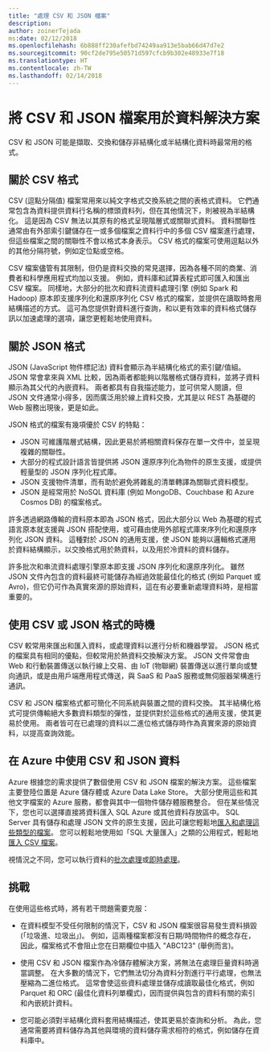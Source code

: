 ```yaml
---
title: "處理 CSV 和 JSON 檔案"
description: 
author: zoinerTejada
ms:date: 02/12/2018
ms.openlocfilehash: 6b888ff230afefbd74249aa913e5bab66d47d7e2
ms.sourcegitcommit: 90cf2de795e50571d597cfcb9b302e48933e7f18
ms.translationtype: HT
ms.contentlocale: zh-TW
ms.lasthandoff: 02/14/2018
---
```

# <a name="working-with-csv-and-json-files-for-data-solutions"></a>將 CSV 和 JSON 檔案用於資料解決方案

CSV 和 JSON 可能是擷取、交換和儲存非結構化或半結構化資料時最常用的格式。 

## <a name="about-csv-format"></a>關於 CSV 格式

CSV (逗點分隔值) 檔案常用來以純文字格式交換系統之間的表格式資料。 它們通常包含為資料提供資料行名稱的標頭資料列，但在其他情況下，則被視為半結構化。 這是因為 CSV 無法以其原有的格式呈現階層式或關聯式資料。 資料關聯性通常由有外部索引鍵儲存在一或多個檔案之資料行中的多個 CSV 檔案進行處理，但這些檔案之間的關聯性不會以格式本身表示。 CSV 格式的檔案可使用逗點以外的其他分隔符號，例如定位點或空格。

CSV 檔案儘管有其限制，但仍是資料交換的常見選擇，因為各種不同的商業、消費者和科學應用程式均加以支援。 例如，資料庫和試算表程式即可匯入和匯出 CSV 檔案。 同樣地，大部分的批次和資料流資料處理引擎 (例如 Spark 和 Hadoop) 原本即支援序列化和還原序列化 CSV 格式的檔案，並提供在讀取時套用結構描述的方式。 這可為您提供對資料進行查詢，和以更有效率的資料格式儲存訊以加速處理的選項，讓您更輕鬆地使用資料。

## <a name="about-json-format"></a>關於 JSON 格式

JSON (JavaScript 物件標記法) 資料會顯示為半結構化格式的索引鍵/值組。 JSON 常會拿來與 XML 比較，因為兩者都能夠以階層格式儲存資料，並將子資料顯示為其父代的內嵌資料。 兩者都具有自我描述能力，並可供常人閱讀，但 JSON 文件通常小得多，因而廣泛用於線上資料交換，尤其是以 REST 為基礎的 Web 服務出現後，更是如此。 

JSON 格式的檔案有幾項優於 CSV 的特點：

* JSON 可維護階層式結構，因此更易於將相關資料保存在單一文件中，並呈現複雜的關聯性。
* 大部分的程式設計語言皆提供將 JSON 還原序列化為物件的原生支援，或提供輕量型的 JSON 序列化程式庫。
* JSON 支援物件清單，而有助於避免將雜亂的清單轉譯為關聯式資料模型。
* JSON 是經常用於 NoSQL 資料庫 (例如 MongoDB、Couchbase 和 Azure Cosmos DB) 的檔案格式。

許多透過網路傳輸的資料原本即為 JSON 格式，因此大部分以 Web 為基礎的程式語言原本就支援與 JSON 搭配使用，或可藉由使用外部程式庫來序列化和還原序列化 JSON 資料。 這種對於 JSON 的通用支援，使 JSON 能夠以邏輯格式運用於資料結構顯示，以交換格式用於熱資料，以及用於冷資料的資料儲存。

許多批次和串流資料處理引擎原本即支援 JSON 序列化和還原序列化。 雖然 JSON 文件內包含的資料最終可能儲存為經過效能最佳化的格式 (例如 Parquet 或 Avro)，但它仍可作為真實來源的原始資料，這在有必要重新處理資料時，是相當重要的。

## <a name="when-to-use-csv-or-json-formats"></a>使用 CSV 或 JSON 格式的時機

CSV 較常用來匯出和匯入資料，或處理資料以進行分析和機器學習。 JSON 格式的檔案具有相同的優點，但較常用於熱資料交換解決方案。 JSON 文件常會由 Web 和行動裝置傳送以執行線上交易、由 IoT (物聯網) 裝置傳送以進行單向或雙向通訊，或是由用戶端應用程式傳送，與 SaaS 和 PaaS 服務或無伺服器架構進行通訊。 

CSV 和 JSON 檔案格式都可簡化不同系統與裝置之間的資料交換。 其半結構化格式可提供傳輸絕大多數資料類型的彈性，並提供對於這些格式的通用支援，使其更易於使用。 兩者皆可在已處理的資料以二進位格式儲存時作為真實來源的原始資料，以提高查詢效能。 

## <a name="working-with-csv-and-json-data-in-azure"></a>在 Azure 中使用 CSV 和 JSON 資料

Azure 根據您的需求提供了數個使用 CSV 和 JSON 檔案的解決方案。 這些檔案主要登陸位置是 Azure 儲存體或 Azure Data Lake Store。 大部分使用這些和其他文字檔案的 Azure 服務，都會與其中一個物件儲存體服務整合。 但在某些情況下，您也可以選擇直接將資料匯入 SQL Azure 或其他資料存放區中。 SQL Server 具有儲存和處理 JSON 文件的原生支援，因此可讓您輕鬆地[匯入和處理這些類型的檔案](/sql/relational-databases/json/import-json-documents-into-sql-server)。 您可以輕鬆地使用如「SQL 大量匯入」之類的公用程式，輕鬆地[匯入 CSV 檔案](/sql/relational-databases/json/import-json-documents-into-sql-server)。

視情況之不同，您可以執行資料的[批次處理](../scenarios/batch-processing.md)或[即時處理](../scenarios/real-time-processing.md)。

## <a name="challenges"></a>挑戰

在使用這些格式時，將有若干問題需要克服：

* 在資料模型不受任何限制的情況下，CSV 和 JSON 檔案很容易發生資料損毀 (「垃圾進、垃圾出」)。 例如，這兩種檔案都沒有日期/時間物件的概念存在，因此，檔案格式不會阻止您在日期欄位中插入 "ABC123" (舉例而言)。

* 使用 CSV 和 JSON 檔案作為冷儲存體解決方案，將無法在處理巨量資料時適當調整。 在大多數的情況下，它們無法切分為資料分割進行平行處理，也無法壓縮為二進位格式。 這常會使這些資料處理並儲存成讀取最佳化格式，例如 Parquet 和 ORC (最佳化資料列單欄式)，因而提供與包含的資料有關的索引和內嵌統計資料。

* 您可能必須對半結構化資料套用結構描述，使其更易於查詢和分析。 為此，您通常需要將資料儲存為其他與環境的資料儲存需求相符的格式，例如儲存在資料庫中。

